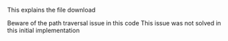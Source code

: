 This explains the file download

Beware of the path traversal issue in this code
This issue was not solved in this initial implementation
